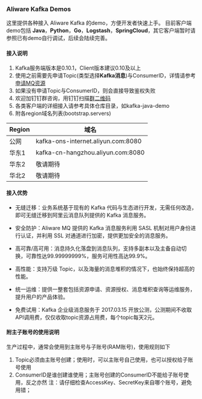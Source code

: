 ### Aliware Kafka Demos
这里提供各种接入 Aliware Kafka 的demo，方便开发者快速上手。
目前客户端demo包括 **Java**，**Python**，**Go**，**Logstash**，**SpringCloud**，其它客户端暂时请参照已有demo自行调试，后续会陆续完善。
#### 接入说明
1. Kafka服务端版本是0.10.1，Client版本建议0.10及以上
2. 使用之前需要先申请Topic(类型选择**Kafka消息**)与ConsumerID，详情请参考[申请MQ资源](https://help.aliyun.com/document_detail/29536.html)
3. 如果没有申请Topic与ConsumerID，则会直接导致鉴权失败
4. 欢迎加钉钉群咨询，用钉钉扫描[群二维码](http://img3.tbcdn.cn/5476e8b07b923/TB1HEQgQpXXXXbdXVXXXXXXXXXX)
5. 各类客户端的详细接入请参考具体仓库目录，如kafka-java-demo
6. 附各region域名列表(bootstrap.servers)


| Region | 域名 |
| --- | --- |
| 公网 | kafka-ons-internet.aliyun.com:8080 |
| 华东1 | kafka-cn-hangzhou.aliyun.com:8080 |
| 华东2 | 敬请期待 |
| 华北2 | 敬请期待 |


#### 接入优势
* 无缝迁移：业务系统基于现有的 Kafka 代码与生态进行开发，无需任何改造，即可无缝迁移到阿里云消息队列提供的 Kafka 消息服务。

* 安全防护：Aliware MQ 提供的 Kafka 消息服务利用 SASL 机制对用户身份进行认证，并利用 SSL 对通道进行加密，提供更加安全的消息服务。

* 高可靠/高可用：消息持久化落盘到消息队列，支持多副本以及主备自动切换，可靠性达99.99999999%，服务可用性高达99.9%。

* 高性能：支持万级 Topic，以及海量的消息堆积的情况下，也始终保持超高的性能。

* 统一运维：提供一整套包括资源申请、资源授权、消息堆积查询等运维服务，提升用户的产品体验。

* 免费试用：Kafka 企业级消息服务于 2017.03.15 开放公测，公测期间不收取API调用费，仅仅收取topic资源占用费，每个topic每天2元。

#### 附主子账号的使用说明
生产过程中，通常会使用到主账号与子账号(RAM账号)，使用规则如下
1. Topic必须由主账号创建；使用时，可以主账号自己使用，也可以授权给子账号使用
2. ConsumerID是谁创建谁使用；主账号创建的ConsumerID不能给子账号使用，反之亦然
注：请仔细检查AccessKey、SecretKey来自哪个账号，避免用错；

	


